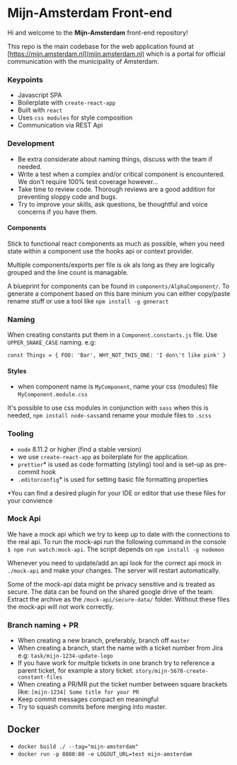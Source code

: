 # Mijn-Amsterdam Front-end

Hi and welcome to the **Mijn-Amsterdam** front-end repository!

This repo is the main codebase for the web application found at [https://mijn.amsterdam.nl](mijn.amsterdam.nl) which
is a portal for official communication with the municipality of Amsterdam.

### Keypoints

- Javascript SPA
- Boilerplate with `create-react-app`
- Built with `react`
- Uses `css modules` for style composition
- Communication via REST Api

### Development

- Be extra considerate about naming things, discuss with the team if needed.
- Write a test when a complex and/or critical component is encountered. We don't require 100% test coverage however...
- Take time to review code. Thorough reviews are a good addition for preventing sloppy code and bugs.
- Try to improve your skills, ask questions, be thoughtful and voice concerns if you have them.

#### Components

Stick to functional react components as much as possible, when you need state within a component
use the hooks api or context provider.

Multiple components/exports per file is ok als long as they are logically grouped and the line count is managable.

A blueprint for components can be found in `components/AlphaComponent/`. To generate a component based on this bare minium you can
either copy/paste rename stuff or use a tool like `npm install -g generact`

### Naming

When creating constants put them in a `Component.constants.js` file. Use `UPPER_SNAKE_CASE` naming. e.g:

```
const Things = { FOO: 'Bar', WHY_NOT_THIS_ONE: 'I don\'t like pink' }
```

#### Styles

- when component name is `MyComponent`, name your css (modules) file `MyComponent.module.css`

It's possible to use css modules in conjunction with `sass` when this is needed, `npm install node-sass`and
rename your module files to `.scss`

### Tooling

- `node` 8.11.2 or higher (find a stable version)
- we use `create-react-app` as boilerplate for the application.
- `prettier`\* is used as code formatting (styling) tool and is set-up as pre-commit hook
- `.editorconfig`\* is used for setting basic file formatting properties

\*You can find a desired plugin for your IDE or editor that use these files for your convience

### Mock Api

We have a mock api which we try to keep up to date with the connections to the real api.
To run the mock-api run the following command in the console `$ npm run watch:mock-api`. The script depends on `npm install -g nodemon`

Whenever you need to update/add an api look for the correct api mock in `./mock-api` and make your changes.
The server will restart automatically.

Some of the mock-api data might be privacy sensitive and is treated as secure. The data can be found on the shared google drive of the team.
Extract the archive as the `/mock-api/secure-data/` folder. Without these files the mock-api will not work correctly.

### Branch naming + PR

- When creating a new branch, preferably, branch off `master`
- When creating a branch, start the name with a ticket number from Jira e.g: `task/mijn-1234-update-logo`
- If you have work for multple tickets in one branch try to reference a parent ticket, for example a story ticket. `story/mijn-5678-create-constant-files`
- When creating a PR/MR put the ticket number between square brackets like: `[mijn-1234] Some title for your PR`
- Keep commit messages compact en meaningful
- Try to squash commits before merging into master.

## Docker

- `docker build ./ --tag="mijn-amsterdam"`
- `docker run -p 8080:80 -e LOGOUT_URL=test mijn-amsterdam`
